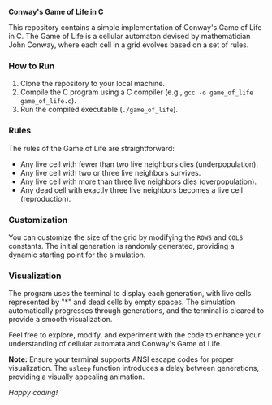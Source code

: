 **Conway's Game of Life in C**

This repository contains a simple implementation of Conway's Game of Life in C. The Game of Life is a cellular automaton devised by mathematician John Conway, where each cell in a grid evolves based on a set of rules.

### How to Run
1. Clone the repository to your local machine.
2. Compile the C program using a C compiler (e.g., `gcc -o game_of_life game_of_life.c`).
3. Run the compiled executable (`./game_of_life`).

### Rules
The rules of the Game of Life are straightforward:
- Any live cell with fewer than two live neighbors dies (underpopulation).
- Any live cell with two or three live neighbors survives.
- Any live cell with more than three live neighbors dies (overpopulation).
- Any dead cell with exactly three live neighbors becomes a live cell (reproduction).

### Customization
You can customize the size of the grid by modifying the `ROWS` and `COLS` constants. The initial generation is randomly generated, providing a dynamic starting point for the simulation.

### Visualization
The program uses the terminal to display each generation, with live cells represented by "*" and dead cells by empty spaces. The simulation automatically progresses through generations, and the terminal is cleared to provide a smooth visualization.

Feel free to explore, modify, and experiment with the code to enhance your understanding of cellular automata and Conway's Game of Life.

**Note:** Ensure your terminal supports ANSI escape codes for proper visualization. The `usleep` function introduces a delay between generations, providing a visually appealing animation.

*Happy coding!*
